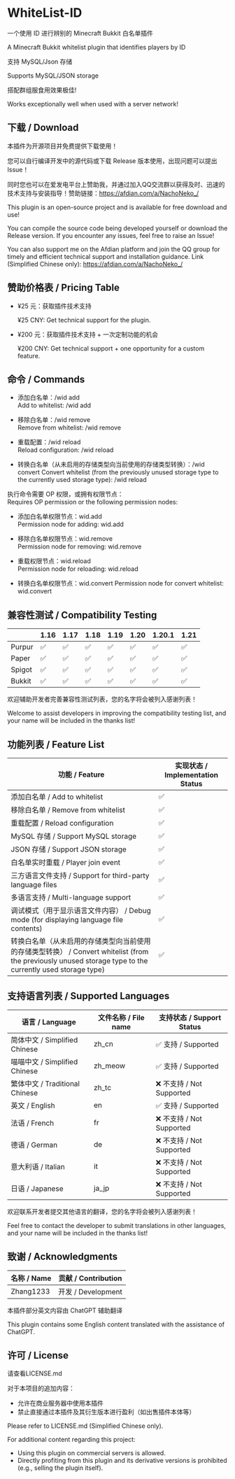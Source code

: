 # WhiteList-ID

一个使用 ID 进行辨别的 Minecraft Bukkit 白名单插件

A Minecraft Bukkit whitelist plugin that identifies players by ID

支持 MySQL/Json 存储

Supports MySQL/JSON storage

搭配群组服食用效果极佳!

Works exceptionally well when used with a server network!
## 下载 / Download
本插件为开源项目并免费提供下载使用！

您可以自行编译开发中的源代码或下载 Release 版本使用，出现问题可以提出 Issue！

同时您也可以在爱发电平台上赞助我，并通过加入QQ交流群以获得及时、迅速的技术支持与安装指导！赞助链接：https://afdian.com/a/NachoNeko_/

This plugin is an open-source project and is available for free download and use!

You can compile the source code being developed yourself or download the Release version. If you encounter any issues, feel free to raise an Issue!

You can also support me on the Afdian platform and join the QQ group for timely and efficient technical support and installation guidance. Link (Simplified Chinese only): https://afdian.com/a/NachoNeko_/

## 赞助价格表 / Pricing Table

- ¥25 元：获取插件技术支持 

  ¥25 CNY: Get technical support for the plugin.

- ¥200 元：获取插件技术支持 + 一次定制功能的机会

  ¥200 CNY: Get technical support + one opportunity for a custom feature.

## 命令 / Commands

- 添加白名单：/wid add <playername>  
  Add to whitelist: /wid add <playername>
  
- 移除白名单：/wid remove <playername>  
  Remove from whitelist: /wid remove <playername>
  
- 重载配置：/wid reload  
  Reload configuration: /wid reload

- 转换白名单（从未启用的存储类型向当前使用的存储类型转换）：/wid convert
  Convert whitelist (from the previously unused storage type to the currently used storage type): /wid reload

执行命令需要 OP 权限，或拥有权限节点：  
Requires OP permission or the following permission nodes:

- 添加白名单权限节点：wid.add  
  Permission node for adding: wid.add
  
- 移除白名单权限节点：wid.remove  
  Permission node for removing: wid.remove
  
- 重载权限节点：wid.reload  
  Permission node for reloading: wid.reload

- 转换白名单权限节点：wid.convert
  Permission node for convert whitelist: wid.convert
  
## 兼容性测试 / Compatibility Testing

|        | 1.16 | 1.17 | 1.18 | 1.19 | 1.20 | 1.20.1 | 1.21 |
|--------|------|------|------|------|------|------|------|
| Purpur | ✅   | ✅   | ✅   | ✅   | ✅   | ✅   | ✅   |
| Paper  | ✅   | ✅   | ✅   | ✅   | ✅   | ✅  | ✅   |
| Spigot | ✅   | ✅   | ✅   | ✅   | ✅   | ✅   | ✅   |
| Bukkit | ✅   | ✅   | ✅   | ✅   | ✅   | ✅   | ✅   |

欢迎辅助开发者完善兼容性测试列表，您的名字将会被列入感谢列表！

Welcome to assist developers in improving the compatibility testing list, and your name will be included in the thanks list!

## 功能列表 / Feature List

| 功能 / Feature                          | 实现状态 / Implementation Status |
|-----------------------------------------|-----------------------------------|
| 添加白名单 / Add to whitelist          | ✅                                |
| 移除白名单 / Remove from whitelist     | ✅                                |
| 重载配置 / Reload configuration         | ✅                                |
| MySQL 存储 / Support MySQL storage      | ✅                                |
| JSON 存储 / Support JSON storage        | ✅                                |
| 白名单实时重载 / Player join event      | ✅                                |
| 三方语言文件支持 / Support for third-party language files | ✅              |
| 多语言支持 / Multi-language support     | ✅                                |
| 调试模式（用于显示语言文件内容） / Debug mode (for displaying language file contents) | ✅ |    
| 转换白名单（从未启用的存储类型向当前使用的存储类型转换） / Convert whitelist (from the previously unused storage type to the currently used storage type) | ✅ |


## 支持语言列表 / Supported Languages

| 语言 / Language   | 文件名称 / File name |支持状态 / Support Status |
|--------------------|---------------------------|---------------------------|
| 简体中文 / Simplified Chinese | zh_cn | ✅ 支持 / Supported        |
| 喵喵中文 / Simplified Chinese | zh_meow | ✅ 支持 / Supported        |
| 繁体中文 / Traditional Chinese | zh_tc | ❌ 不支持 / Not Supported |
| 英文 / English      | en | ✅ 支持 / Supported        |
| 法语 / French       | fr | ❌ 不支持 / Not Supported |
| 德语 / German       | de | ❌ 不支持 / Not Supported |
| 意大利语 / Italian  | it | ❌ 不支持 / Not Supported |
| 日语 / Japanese     | ja_jp | ❌ 不支持 / Not Supported |

欢迎联系开发者提交其他语言的翻译，您的名字将会被列入感谢列表！

Feel free to contact the developer to submit translations in other languages, and your name will be included in the thanks list!

## 致谢 / Acknowledgments

| 名称 / Name | 贡献 / Contribution |
|-------------|---------------------|
| Zhang1233   | 开发 / Development   |

本插件部分英文内容由 ChatGPT 辅助翻译

This plugin contains some English content translated with the assistance of ChatGPT.

## 许可 / License

请查看LICENSE.md

对于本项目的追加内容：
 - 允许在商业服务器中使用本插件
 - 禁止直接通过本插件及其衍生版本进行盈利（如出售插件本体等）

Please refer to LICENSE.md (Simplified Chinese only).

For additional content regarding this project:
 - Using this plugin on commercial servers is allowed.
 - Directly profiting from this plugin and its derivative versions is prohibited (e.g., selling the plugin itself).